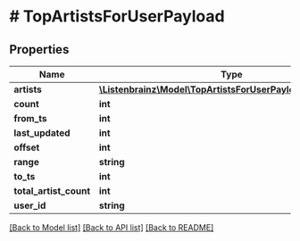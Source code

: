 # # TopArtistsForUserPayload

## Properties

Name | Type | Description | Notes
------------ | ------------- | ------------- | -------------
**artists** | [**\Listenbrainz\Model\TopArtistsForUserPayloadArtistsInner[]**](TopArtistsForUserPayloadArtistsInner.md) |  |
**count** | **int** |  |
**from_ts** | **int** |  |
**last_updated** | **int** |  |
**offset** | **int** |  |
**range** | **string** |  |
**to_ts** | **int** |  |
**total_artist_count** | **int** |  |
**user_id** | **string** |  |

[[Back to Model list]](../../README.md#models) [[Back to API list]](../../README.md#endpoints) [[Back to README]](../../README.md)
